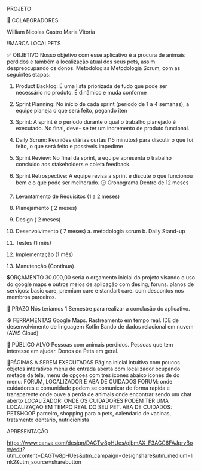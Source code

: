 
PROJETO

👥 COLABORADORES

William
Nicolas Castro
Maria Vitoria

!!MARCA
LOCALPETS

✅ OBJETIVO
Nosso objetivo com esse aplicativo é a procura de animais perdidos
e também a localização atual dos seus pets, assim despreocupando os donos.
Metodologias
Metodologia Scrum, com as seguintes etapas:
1. Product Backlog: É uma lista priorizada de tudo que pode ser necessário no produto. É dinâmico e muda conforme
2. Sprint Planning: No início de cada sprint (período de 1 a 4 semanas), a equipe planeja o que será feito, pegando iten

3. Sprint: A sprint é o período durante o qual o trabalho planejado é executado. No final, deve-
se ter um incremento de produto funcional.

4. Daily Scrum: Reuniões diárias curtas (15 minutos) para discutir o que foi feito, o que será feito e possíveis impedime
5. Sprint Review: No final da sprint, a equipe apresenta o trabalho concluído aos stakeholders e coleta feedback.
6. Sprint Retrospective: A equipe revisa a sprint e discute o que funcionou bem e o que pode ser melhorado.
🕞 Cronograma
Dentro de 12 meses
1. Levantamento de Requisitos (1 a 2 meses)
2. Planejamento ( 2 meses)
3. Design ( 2 meses)
4. Desenvolvimento ( 7 meses)
a. metodologia scrum
b. Daily Stand-up
5. Testes (1 mês)
6. Implementação (1 mês)
7. Manutenção (Contínua)

💲ORÇAMENTO
30.000,00 seria o orçamento inicial do projeto visando o uso do google maps
e outros meios de aplicação com desing, foruns.
planos de serviços: basic care, premium care e standart care.
com descontos nos membros parceiros.

📅 PRAZO
Nós teríamos 1 Semestre para realizar a conclusão do aplicativo.

⚙ FERRAMENTAS
Google Maps.
Rastreamento em tempo real.
IDE de desenvolvimento de linguagem Kotlin
Bando de dados relacional em nuvem (AWS Cloud)

💫 PÚBLICO ALVO
Pessoas com animais perdidos.
Pessoas que tem interesse em ajudar.
Donos de Pets em geral.

📖PÁGINAS A SEREM EXECUTADAS
Página inicial intuitiva com poucos objetos interativos
menu de entrada aberta com localizador ocupando metade da tela, menu de opçoes com tres icones abaixo
icones de do menu: FORUM, LOCALIZADOR E ABA DE CUIDADOS
FORUM: onde cuidadores e comunidade podem se comunicar de forma rapida e transparente onde ouve a perda
de animais onde encontrar sendo um chat aberto
LOCALIZADOR: ONDE OS CUIDADORES PODEM TER UMA LOCALIZAÇAO EM TEMPO REAL DO SEU PET.
ABA DE CUIDADOS: PETSHOOP parceiro, shopping para o pets, calendario de vacinas, tratamento dentario,
nutricionista

APRESENTAÇÃO

https://www.canva.com/design/DAGTw8pHUes/qjbmAX_F3AGC6FAJprvBow/edit?
utm_content=DAGTw8pHUes&utm_campaign=designshare&utm_medium=link2&utm_source=sharebutton
